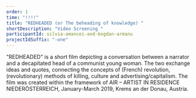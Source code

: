 ```yaml
---
order: 1
time: "!!!!"
title: "REDHEADED (or The beheading of knowledge) "
shortDescription: "Video Screening "
participantId: silvia-amancei-and-bogdan-armanu
projectIdSuffix: "-one"
---
```


"REDHEADED" is a short film depicting a conversation between a narrator and a decapitated head of a communist young woman. The two exchange ideas and quotes, connecting the concepts of (French) revolution, (revolutionary) methods of killing, culture and advertising/capitalism.
The film was created within the framework of AIR – ARTIST IN RESIDENCE NIEDERÖSTERREICH, January-March 2019, Krems an der Donau, Austria.

